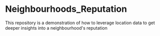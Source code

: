 # Neighbourhoods_Reputation
This repository is a demonstration of how to leverage location data to get deeper insights into a neighbourhood's reputation
